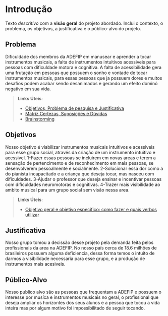# Introdução

Texto _descritivo_ com a **visão geral** do projeto abordado. Inclui o contexto, o problema, os objetivos, a justificativa e o público-alvo do projeto.

## Problema
Dificuldade dos membros da ADEFIP em manusear e aprender a tocar instrumentos musicais, a falta de instrumentos intuitivos acessiveis para pessoas com dificuldade motora e cognitiva.
A falta de acessibilidade gera uma frutação em pessoas que possuem o sonho e vontade de tocar instrumentos musicais, para essas pessoas que ja possuem dores e muitos desafios podem acabar sendo desanimados e gerando um efeito dominó negativo em sua vida.


> **Links Úteis**:
> - [Objetivos, Problema de pesquisa e Justificativa](https://medium.com/@versioparole/objetivos-problema-de-pesquisa-e-justificativa-c98c8233b9c3)
> - [Matriz Certezas, Suposições e Dúvidas](https://medium.com/educa%C3%A7%C3%A3o-fora-da-caixa/matriz-certezas-suposi%C3%A7%C3%B5es-e-d%C3%BAvidas-fa2263633655)
> - [Brainstorming](https://www.euax.com.br/2018/09/brainstorming/)

## Objetivos

Nosso objetivo é viabilizar instrumentos musicais intuitivos e acessiveis para esse grupo social, através da criação de um instrumento intuitivo e acessivel.
1-Fazer essas pessoas se incluirem em novas areas e terem a sensação de pertencimento e de reconhecimento em mais pessoas, se desenvolverem pessoalmente e socialmente.
2-Solucionar essa dor como a do pianista incapacitado e a criança que deseja tocar, mas nasceu com dificuldades.
3-Ajudar o professor que deseja ensinar e incentivar pessoas com dificuldades neuromotoras e cognitivas.
4-Trazer mais visibilidade ao ambito musical para um grupo social sem visão nessa area. 
> **Links Úteis**:
> - [Objetivo geral e objetivo específico: como fazer e quais verbos utilizar](https://blog.mettzer.com/diferenca-entre-objetivo-geral-e-objetivo-especifico/)

## Justificativa

Nosso grupo tomou a decissão desse projeto pela demanda feita pelos profissionais da area na ADEFIP. No nosso país cerca de 18.6 milhões de brasileiros possuem alguma deficiencia, dessa forma temos o intuito de darmos a visibilidade necessaria para esse grupo, e a produção de instrumentos mais acesiveis. 



## Público-Alvo

Nosso publico alvo são as pessoas que frequentam a ADEFIP e possuem o interesse por musíca e instrumentos musicais no geral, o profissional que deseja ampliar os horizontes dos seus alunos e a pessoa que tocou a vida inteira mas por algum motivo foi impossibilitado de seguir tocando.

  
